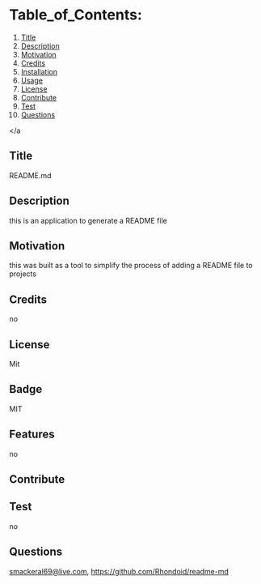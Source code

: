 

  # Table_of_Contents:
  1. [ Title ](#Title)
  2. [ Description ](#Description)
  3. [ Motivation ](#Motivation)
  4. [ Credits ](#Credits)
  5. [ Installation ](#Installation)
  6. [ Usage ](#Usage)
  7. [ License ](#License)
  8. [ Contribute ](#Contribute)
  9. [ Test ](#Test)
  10. [ Questions ](#Questions)

  <a name="title"></a
  ## Title
  README.md

  <a name="description"></a>
  ## Description
  this is an application to generate a README file

  <a name="motivation"></a> 
  ## Motivation
  this was built as a tool to simplify the process of adding a README file to projects

  <a name="credits"></a>
  ## Credits
  no

  <a name="license"></a>
  ## License
  Mit

  <a name="badge"></a>
  ## Badge
  MIT

  <a name="features"></a>
  ## Features
  no

  <a name="contribution"></a>
  ## Contribute
  
  
  <a name="test"></a>
  ## Test
  no

  <a name="questions"></a>
  ## Questions
  smackeral69@live.com, https://github.com/Rhondoid/readme-md



  
